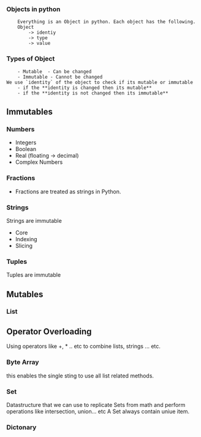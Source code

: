 ### Objects in python

        Everything is an Object in python. Each object has the following.
        Object
            -> identiy
            -> type
            -> value

### Types of Object

        - Mutable  - Can be changed
        - Immutable - Cannot be changed
    We use `identity` of the object to check if its mutable or immutable
        - if the **identity is changed then its mutable**
        - if the **identity is not changed then its immutable**

## Immutables

### Numbers

- Integers
- Boolean
- Real (floating -> decimal)
- Complex Numbers

### Fractions

- Fractions are treated as strings in Python.

### Strings

Strings are immutable

- Core
- Indexing
- Slicing

### Tuples

Tuples are immutable

## Mutables

### List

## Operator Overloading

Using operators like +, \* .. etc to combine lists, strings ... etc.

### Byte Array
this enables the single sting to use all list related methods.

### Set
Datastructure that we can use to replicate Sets from math and perform operations like intersection, union... etc
A Set always contain uniue item.

### Dictonary